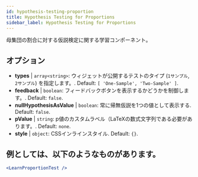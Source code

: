 ```yaml
---
id: hypothesis-testing-proportion
title: Hypothesis Testing for Proportions
sidebar_label: Hypothesis Testing for Proportions
---
```


母集団の割合に対する仮説検定に関する学習コンポーネント。

## オプション

* __types__ | `array<string>`: ウィジェットが公開するテストのタイプ (`1サンプル`, `2サンプル`) を指定します。. Default: `[
  'One-Sample',
  'Two-Sample'
]`.
* __feedback__ | `boolean`: フィードバックボタンを表示するかどうかを制御します。. Default: `false`.
* __nullHypothesisAsValue__ | `boolean`: 常に帰無仮説を1つの値として表示する. Default: `false`.
* __pValue__ | `string`: p値のカスタムラベル（LaTeXの数式文字列である必要があります。. Default: `none`.
* __style__ | `object`: CSSインラインスタイル. Default: `{}`.


## 例としては、以下のようなものがあります。

```jsx live
<LearnProportionTest />
```

